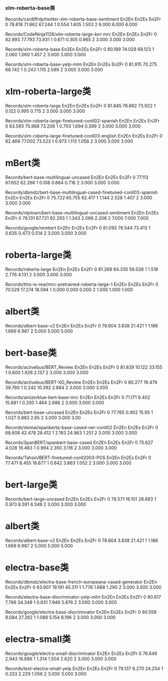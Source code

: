 ### xlm-roberta-base类

Records/cardiffnlp/twitter-xlm-roberta-base-sentiment
    En2En   En2Es   En2Fr
0  78.818  71.862  67.244
1   0.554   1.605   1.503
2   6.000   6.000   6.000

Records/CodeNinja1126/xlm-roberta-large-kor-mrc
    En2En   En2Es   En2Fr
0  82.893  77.793  73.931
1   0.871   0.305   0.965
2   3.000   3.000   3.000

Records/xlm-roberta-base
    En2En   En2Es   En2Fr
0  80.199  74.029  69.123
1   2.060   1.060   1.457
2   3.000   3.000   3.000

Records/xlm-roberta-base-yelp-mlm
    En2En   En2Es   En2Fr
0  81.915  70.275  68.742
1   0.243   1.115   2.589
2   3.000   3.000   3.000

# xlm-roberta-large类
Records/xlm-roberta-large
    En2En   En2Es   En2Fr
0  81.845  76.662  73.922
1   0.122   0.995   0.715
2   3.000   3.000   3.000

Records/xlm-roberta-large-finetuned-conll02-spanish
    En2En   En2Es   En2Fr
0  83.593  75.968  73.206
1   0.703   1.694   0.399
2   3.000   3.000   3.000

Records/xlm-roberta-large-finetuned-conll03-english
    En2En   En2Es   En2Fr
0  82.469  77.002  73.523
1   0.973   1.113   1.056
2   3.000   3.000   3.000


# mBert类

Records/bert-base-multilingual-uncased
    En2En   En2Es   En2Fr
0  77.113  67.652  62.266
1   0.108   0.864   0.716
2   3.000   3.000   3.000

Records/dbmdz/bert-base-multilingual-cased-finetuned-conll03-spanish
    En2En   En2Es   En2Fr
0  75.722  65.755  62.417
1   1.144   2.528   1.407
2   3.000   3.000   3.000

Records/nlptown/bert-base-multilingual-uncased-sentiment
    En2En   En2Es   En2Fr
0  76.131  67.721  62.293
1   1.343   2.066   2.206
2   7.000   7.000   7.000

Records/google/rembert
    En2En   En2Es   En2Fr
0  81.092  76.544  73.413
1   0.635   0.473   0.514
2   3.000   3.000   3.000


# roberta-large类
Records/roberta-large
    En2En   En2Es   En2Fr
0  81.269  64.335  56.028
1   1.518   2.776   4.131
2   3.000   3.000   3.000

Records/this-is-real/mrc-pretrained-roberta-large-1
    En2En   En2Es   En2Fr
0  70.529  17.274  18.594
1   0.000   0.000   0.000
2   1.000   1.000   1.000

# albert类
Records/albert-base-v2
    En2En  En2Es   En2Fr
0  78.604  3.838  21.421
1   1.186  1.669   6.987
2   5.000  5.000   5.000


# bert-base类
Records/activebus/BERT_Review
    En2En   En2Es   En2Fr
0  81.839  10.122  33.155
1   0.600   1.926   2.137
2   3.000   3.000   3.000

Records/activebus/BERT-XD_Review
    En2En   En2Es   En2Fr
0  80.277  19.476  39.780
1   0.242  10.392   2.884
2   3.000   3.000   3.000

Records/ainize/klue-bert-base-mrc
    En2En  En2Es   En2Fr
0  71.171  9.402  15.881
1   0.200  1.464   2.686
2   3.000  3.000   3.000

Records/bert-base-uncased
    En2En  En2Es  En2Fr
0  77.765  0.902  15.95
1   1.027  0.883   2.65
2   3.000  3.000   3.00

Records/skimai/spanberta-base-cased-ner-conll02
    En2En   En2Es   En2Fr
0  68.608  42.478  28.412
1   2.193  24.963   1.251
2   3.000   3.000   3.000

Records/SpanBERT/spanbert-base-cased
    En2En  En2Es   En2Fr
0  75.627  4.028  16.463
1   0.994  2.350   3.116
2   3.000  3.000   3.000

Records/Tahsin/BERT-finetuned-conll2003-POS
    En2En  En2Es   En2Fr
0  77.471  8.455  16.677
1   0.642  3.863   1.052
2   3.000  3.000   3.000


# bert-large类
Records/bert-large-uncased
    En2En   En2Es   En2Fr
0  78.571  16.101  28.883
1   0.973   8.591   6.349
2   3.000   3.000   3.000

# albert类
Records/albert-base-v2
    En2En  En2Es   En2Fr
0  78.604  3.838  21.421
1   1.186  1.669   6.987
2   5.000  5.000   5.000

# electra-base类
Records/dbmdz/electra-base-french-europeana-cased-generator
    En2En   En2Es   En2Fr
0  63.907  19.191  45.311
1   1.778   1.688   1.290
2   3.000   3.000   3.000

Records/electra-base-discriminator-yelp-mlm
    En2En  En2Es   En2Fr
0  80.817  7.799  34.348
1   0.831  7.949   5.876
2   3.000  3.000   3.000

Records/google/electra-base-discriminator
    En2En  En2Es   En2Fr
0  80.558  8.084  27.262
1   1.088  5.154   8.196
2   3.000  3.000   3.000


# electra-small类
Records/google/electra-small-discriminator
    En2En  En2Es   En2Fr
0  76.649  2.943  16.686
1   1.314  1.504   2.620
2   3.000  3.000   3.000

Records/test-electra-small-yelp
    En2En  En2Es   En2Fr
0  79.137  6.270  24.254
1   0.333  2.229   1.056
2   3.000  3.000   3.000
